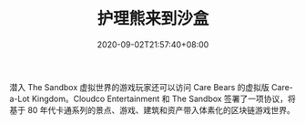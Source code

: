 ﻿---
title: "护理熊来到沙盒"
date: 2020-09-02T21:57:40+08:00
lastmod: 2020-09-02T16:45:40+08:00
draft: false
authors: ["Great"]
description: "潜入 The Sandbox 虚拟世界的游戏玩家还可以访问 Care Bears 的虚拟版 Care-a-Lot Kingdom。Cloudco Entertainment 和 The Sandbox 签署了一项协议，将基于 80 年代卡通系列的景点、游戏、建筑和资产带入体素化的区块链游戏世界。"
featuredImage: "care-bears-coming-to-the-sandbox.png"
tags: ["Virtual World","虚拟世界","Play to Earn"]
categories: ["news"]
news: ["虚拟世界"]
weight: 
lightgallery: true
pinned: false
recommend: false
recommend1: false
---

潜入 The Sandbox 虚拟世界的游戏玩家还可以访问 Care Bears 的虚拟版 Care-a-Lot Kingdom。Cloudco Entertainment 和 The Sandbox 签署了一项协议，将基于 80 年代卡通系列的景点、游戏、建筑和资产带入体素化的区块链游戏世界。

<!--more-->

